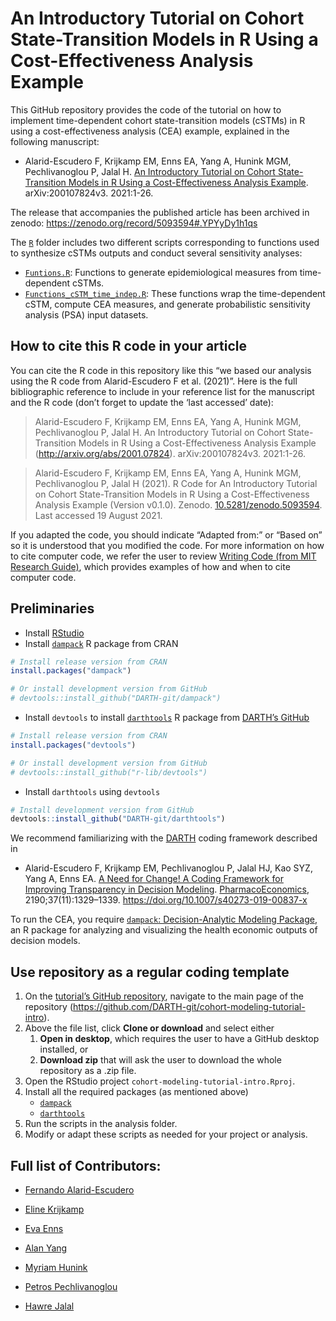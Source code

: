 
<!-- README.md is generated from README.Rmd. Please edit that file -->
<!-- [![DOI](https://zenodo.org/badge/331070175.svg)](https://zenodo.org/badge/latestdoi/331070175) -->

# An Introductory Tutorial on Cohort State-Transition Models in R Using a Cost-Effectiveness Analysis Example

This GitHub repository provides the code of the tutorial on how to
implement time-dependent cohort state-transition models (cSTMs) in R
using a cost-effectiveness analysis (CEA) example, explained in the
following manuscript:

-   Alarid-Escudero F, Krijkamp EM, Enns EA, Yang A, Hunink MGM,
    Pechlivanoglou P, Jalal H. [An Introductory Tutorial on Cohort
    State-Transition Models in R Using a Cost-Effectiveness Analysis
    Example](http://arxiv.org/abs/2001.07824). arXiv:200107824v3.
    2021:1-26.

The release that accompanies the published article has been archived in
zenodo: <https://zenodo.org/record/5093594#.YPYyDy1h1qs>

The
[`R`](https://github.com/DARTH-git/cohort-modeling-tutorial-intro/tree/main/R)
folder includes two different scripts corresponding to functions used to
synthesize cSTMs outputs and conduct several sensitivity analyses:

-   [`Funtions.R`](https://github.com/DARTH-git/cohort-modeling-tutorial-intro/blob/main/R/Functions.R):
    Functions to generate epidemiological measures from time-dependent
    cSTMs.
-   [`Functions_cSTM_time_indep.R`](https://github.com/DARTH-git/cohort-modeling-tutorial-intro/blob/main/R/Functions_cSTM_time_indep.R):
    These functions wrap the time-dependent cSTM, compute CEA measures,
    and generate probabilistic sensitivity analysis (PSA) input
    datasets.

## How to cite this R code in your article

You can cite the R code in this repository like this “we based our
analysis using the R code from Alarid-Escudero F et al. (2021)”. Here is
the full bibliographic reference to include in your reference list for
the manuscript and the R code (don’t forget to update the ‘last
accessed’ date):

> Alarid-Escudero F, Krijkamp EM, Enns EA, Yang A, Hunink MGM,
> Pechlivanoglou P, Jalal H. An Introductory Tutorial on Cohort
> State-Transition Models in R Using a Cost-Effectiveness Analysis
> Example (<http://arxiv.org/abs/2001.07824>). arXiv:200107824v3.
> 2021:1-26.

> Alarid-Escudero F, Krijkamp EM, Enns EA, Yang A, Hunink MGM,
> Pechlivanoglou P, Jalal H (2021). R Code for An Introductory Tutorial
> on Cohort State-Transition Models in R Using a Cost-Effectiveness
> Analysis Example (Version v0.1.0). Zenodo.
> [10.5281/zenodo.5093594](https://www.doi.org/10.5281/zenodo.5093594).
> Last accessed 19 August 2021.

If you adapted the code, you should indicate “Adapted from:” or “Based
on” so it is understood that you modified the code. For more information
on how to cite computer code, we refer the user to review [Writing Code
(from MIT Research
Guide)](https://integrity.mit.edu/handbook/writing-code), which provides
examples of how and when to cite computer code.

## Preliminaries

-   Install
    [RStudio](https://www.rstudio.com/products/rstudio/download/)
-   Install
    [`dampack`](https://cran.r-project.org/web/packages/dampack/index.html)
    R package from CRAN

``` r
# Install release version from CRAN
install.packages("dampack")

# Or install development version from GitHub
# devtools::install_github("DARTH-git/dampack")
```

-   Install `devtools` to install
    [`darthtools`](https://github.com/DARTH-git/darthtools) R package
    from [DARTH’s GitHub](https://github.com/DARTH-git)

``` r
# Install release version from CRAN
install.packages("devtools")

# Or install development version from GitHub
# devtools::install_github("r-lib/devtools")
```

-   Install `darthtools` using `devtools`

``` r
# Install development version from GitHub
devtools::install_github("DARTH-git/darthtools")
```

We recommend familiarizing with the [DARTH](http://darthworkgroup.com)
coding framework described in

-   Alarid-Escudero F, Krijkamp EM, Pechlivanoglou P, Jalal HJ, Kao SYZ,
    Yang A, Enns EA. [A Need for Change! A Coding Framework for
    Improving Transparency in Decision
    Modeling](https://link.springer.com/article/10.1007/s40273-019-00837-x).
    [PharmacoEconomics](https://www.springer.com/journal/40273),
    2190;37(11):1329–1339. <https://doi.org/10.1007/s40273-019-00837-x>

To run the CEA, you require [`dampack`: Decision-Analytic Modeling
Package](https://cran.r-project.org/web/packages/dampack/index.html), an
R package for analyzing and visualizing the health economic outputs of
decision models.

## Use repository as a regular coding template

1.  On the [tutorial’s GitHub
    repository](https://github.com/DARTH-git/cohort-modeling-tutorial-intro),
    navigate to the main page of the repository
    (<https://github.com/DARTH-git/cohort-modeling-tutorial-intro>).
2.  Above the file list, click **Clone or download** and select either
    1.  **Open in desktop**, which requires the user to have a GitHub
        desktop installed, or
    2.  **Download zip** that will ask the user to download the whole
        repository as a .zip file.
3.  Open the RStudio project `cohort-modeling-tutorial-intro.Rproj`.
4.  Install all the required packages (as mentioned above)
    -   [`dampack`](https://cran.r-project.org/web/packages/dampack/index.html)
    -   [`darthtools`](https://github.com/DARTH-git/darthtools)
5.  Run the scripts in the analysis folder.
6.  Modify or adapt these scripts as needed for your project or
    analysis.

## Full list of Contributors:

-   [Fernando Alarid-Escudero](https://github.com/feralaes)

-   [Eline Krijkamp](https://github.com/krijkamp)

-   [Eva Enns](https://github.com/evaenns)

-   [Alan Yang](https://github.com/alanyang0924)

-   [Myriam
    Hunink](http://www.erasmus-epidemiology.nl/people/profile.php?id=45)

-   [Petros Pechlivanoglou](https://github.com/ppehli)

-   [Hawre Jalal](https://github.com/hjalal)
